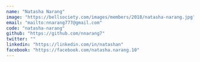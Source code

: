 ```yaml
---
name: "Natasha Narang"
image: "https://bellsociety.com/images/members/2018/natasha-narang.jpg"
email: "mailto:nnarang777@gmail.com"
code: "natasha-narang"
github: "https://github.com/nnarang7"
twitter: ""
linkedin: "https://linkedin.com/in/natashan"
facebook: "https://facebook.com/natasha.narang.10"
---
```

